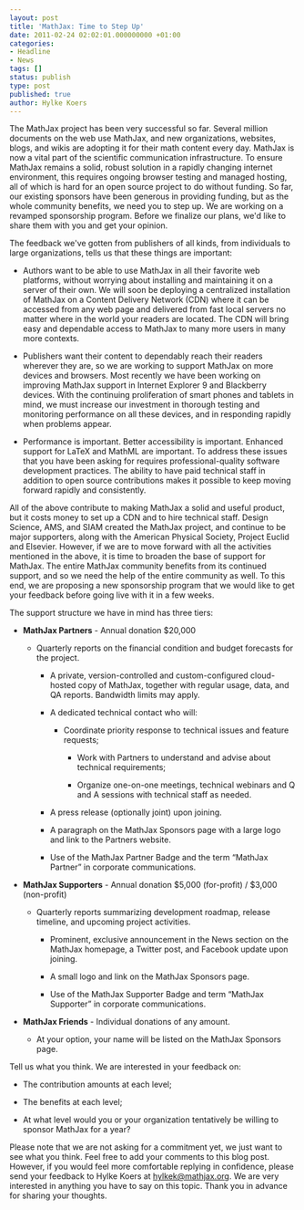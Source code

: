 ```yaml
---
layout: post
title: 'MathJax: Time to Step Up'
date: 2011-02-24 02:02:01.000000000 +01:00
categories:
- Headline
- News
tags: []
status: publish
type: post
published: true
author: Hylke Koers
---
```


The MathJax project has been very successful so far. Several million documents on the web use MathJax, and new organizations, websites, blogs, and wikis are adopting it for their math content every day. MathJax is now a vital part of the scientific communication infrastructure. To ensure MathJax remains a solid, robust solution in a rapidly changing internet environment, this requires ongoing browser testing and managed hosting, all of which is hard for an open source project to do without funding.  So far, our existing sponsors have been generous in providing funding, but as the whole community benefits, we need you to step up.  We are working on a revamped sponsorship program. Before we finalize our plans, we'd like to share them with you and get your opinion. 

The feedback we've gotten from publishers of all kinds, from individuals to large organizations, tells us that these things are important:

*   Authors want to be able to use MathJax in all their favorite web platforms, without worrying about installing and maintaining it on a server of their own. We will soon be deploying a centralized installation of MathJax on a Content Delivery Network (CDN) where it can be accessed from any web page and delivered from fast local servers no matter where in the world your readers are located. The CDN will bring easy and dependable access to MathJax to many more users in many more contexts.

*   Publishers want their content to dependably reach their readers wherever they are, so we are working to support MathJax on more devices and browsers. Most recently we have been working on improving MathJax support in Internet Explorer 9 and Blackberry devices. With the continuing proliferation of smart phones and tablets in mind, we must increase our investment in thorough testing and monitoring performance on all these devices, and in responding rapidly when problems appear.

*   Performance is important. Better accessibility is important. Enhanced support for LaTeX and MathML are important. To address these issues that you have been asking for requires professional-quality software development practices. The ability to have paid technical staff in addition to open source contributions makes it possible to keep moving forward rapidly and consistently.

All of the above contribute to making MathJax a solid and useful product, but it costs money to set up a CDN and to hire technical staff. Design Science, AMS, and SIAM created the MathJax project, and continue to be major supporters, along with the American Physical Society, Project Euclid and Elsevier. However, if we are to move forward with all the activities mentioned in the above, it is time to broaden the base of support for MathJax. The entire MathJax community benefits from its continued support, and so we need the help of the entire community as well. To this end, we are proposing a new sponsorship program that we would like to get your feedback before going live with it in a few weeks. 

The support structure we have in mind has three tiers:

*   **MathJax Partners** - Annual donation $20,000

    *   Quarterly reports on the financial condition and budget forecasts for the project.

        *   A private, version-controlled and custom-configured cloud-hosted copy of MathJax, together with regular usage, data, and QA reports. Bandwidth limits may apply.

        *   A dedicated technical contact who will:

            *   Coordinate priority response to technical issues and feature requests;

                *   Work with Partners to understand and advise about technical requirements;

                *   Organize one-on-one meetings, technical webinars and Q and A sessions with technical staff as needed.

        *   A press release (optionally joint) upon joining.

        *   A paragraph on the MathJax Sponsors page with a large logo and link to the Partners website.

        *   Use of the MathJax Partner Badge and the term “MathJax Partner” in corporate communications.

*   **MathJax Supporters** - Annual donation $5,000 (for-profit) / $3,000 (non-profit)

    *   Quarterly reports summarizing development roadmap, release timeline, and upcoming project activities.

        *   Prominent, exclusive announcement in the News section on the MathJax homepage, a Twitter post, and Facebook update upon joining.

        *   A small logo and link on the MathJax Sponsors page.

        *   Use of the MathJax Supporter Badge and term “MathJax Supporter” in corporate communications.

*   **MathJax Friends** - Individual donations of any amount.

    *   At your option, your name will be listed on the MathJax Sponsors page.

Tell us what you think. We are interested in your feedback on:

*   The contribution amounts at each level;

*   The benefits at each level;

*   At what level would you or your organization tentatively be willing to sponsor MathJax for a year?

Please note that we are not asking for a commitment yet, we just want to see what you think. Feel free to add your comments to this blog post. However, if you would feel more comfortable replying in confidence, please send your feedback to Hylke Koers at hylkek@mathjax.org. We are very interested in anything you have to say on this topic. Thank you in advance for sharing your thoughts.